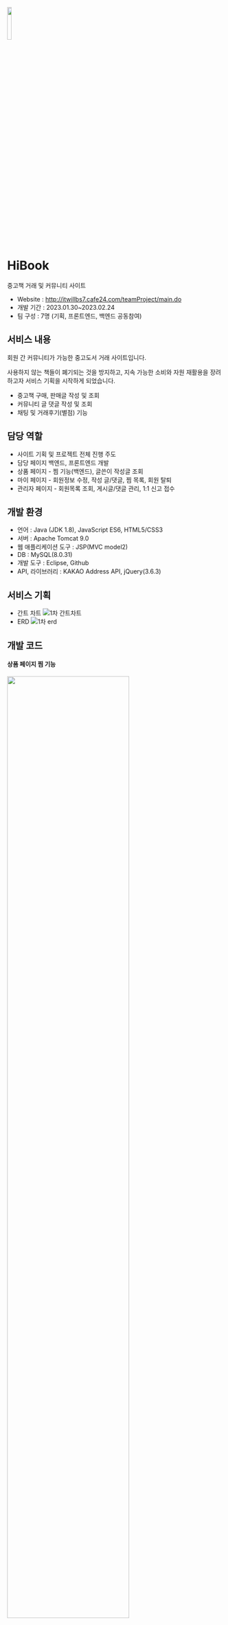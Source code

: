 <img width="14%" src="https://github.com/ZKSANC/HiBook/assets/114744493/594c439c-5e0a-428e-835e-96c4ed2c804b"/>

# HiBook
중고책 거래 및 커뮤니티 사이트
- Website : http://itwillbs7.cafe24.com/teamProject/main.do 
- 개발 기간 : 2023.01.30~2023.02.24 
- 팀 구성 : 7명 (기획, 프론트엔드, 백엔드 공동참여) 

## 서비스 내용
회원 간 커뮤니티가 가능한 중고도서 거래 사이트입니다. 

사용하지 않는 책들이 폐기되는 것을 방지하고, 지속 가능한 소비와 자원 재활용을 장려하고자 서비스 기획을 시작하게 되었습니다. 
- 중고책 구매, 판매글 작성 및 조회 
- 커뮤니티 글 댓글 작성 및 조회 
- 채팅 및 거래후기(별점) 기능 

## 담당 역할
- 사이트 기획 및 프로젝트 전체 진행 주도
- 담당 페이지 백엔드, 프론트엔드 개발
- 상품 페이지 - 찜 기능(백엔드), 글쓴이 작성글 조회
- 마이 페이지 - 회원정보 수정, 작성 글/댓글, 찜 목록, 회원 탈퇴 
- 관리자 페이지 - 회원목록 조회, 게시글/댓글 관리, 1:1 신고 접수

## 개발 환경
- 언어 : Java (JDK 1.8), JavaScript ES6, HTML5/CSS3
- 서버 : Apache Tomcat 9.0
- 웹 애플리케이션 도구 : JSP(MVC model2)
- DB : MySQL(8.0.31)
- 개발 도구 : Eclipse, Github
- API, 라이브러리 : KAKAO Address API, jQuery(3.6.3)

## 서비스 기획 
- 간트 차트
![1차 간트차트](https://github.com/ZKSANC/SomsomTown/assets/114744493/3285a1e9-2240-44e9-88ce-4ce50a64887f)
- ERD
![1차 erd](https://github.com/ZKSANC/SomsomTown/assets/114744493/e7948547-8802-4270-94e2-464d9af8417a) 

## 개발 코드  
#### 상품 페이지 찜 기능 
<img width="75%" src="https://github.com/ZKSANC/SomsomTown/assets/114744493/d48e91c1-8d29-4f75-864f-a2b9f17db26e"/>

- Model [MarketWishPro](https://github.com/ZKSANC/HiBook/blob/cafe24/teamProject/src/main/java/com/itwillbs/market/action/MarketWishPro.java), [DAO DTO](https://github.com/ZKSANC/HiBook/tree/cafe24/teamProject/src/main/java/com/itwillbs/wish)
- View [MarketContent](https://github.com/ZKSANC/HiBook/blob/cafe24/teamProject/src/main/webapp/market/MarketContent.jsp)
#### 마이 페이지 
<img width="35%" src="https://github.com/ZKSANC/SomsomTown/assets/114744493/cd0c7766-c3bc-43fa-bd00-0858d000499a"/>

- Model, Controller [Mypage](https://github.com/ZKSANC/HiBook/tree/cafe24/teamProject/src/main/java/mypage)
- View [Mypage](https://github.com/ZKSANC/HiBook/tree/cafe24/teamProject/src/main/webapp/mypage)
#### 관리자 페이지
<img width="27%" src="https://github.com/ZKSANC/SomsomTown/assets/114744493/2a8bb164-2f77-494b-8d2c-4e7c840cd97c"/>

- Model, Controller [Adminpage](https://github.com/ZKSANC/HiBook/tree/cafe24/teamProject/src/main/java/adminpage/action)
- View [Adminpage](https://github.com/ZKSANC/HiBook/tree/cafe24/teamProject/src/main/webapp/adminpage)

